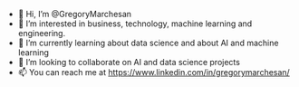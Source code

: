 - 👋 Hi, I’m @GregoryMarchesan
- 👀 I’m interested in business, technology, machine learning and engineering.
- 🌱 I’m currently learning about data science and about AI and machine learning
- 💞️ I’m looking to collaborate on AI and data science projects
- 📫 You can reach me at https://www.linkedin.com/in/gregorymarchesan/
